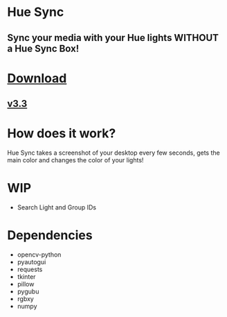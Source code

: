 # Hue Sync
## Sync your media with your Hue lights WITHOUT a Hue Sync Box!

# [Download](https://github.com/TimTrayler/hue-sync/releases/latest/download/hue-sync.zip)
## [v3.3](https://github.com/TimTrayler/hue-sync/releases/latest)

# How does it work?
Hue Sync takes a screenshot of your desktop every few seconds, gets the main color and changes the color of your lights!

# WIP
- Search Light and Group IDs

# Dependencies
- opencv-python
- pyautogui
- requests
- tkinter
- pillow
- pygubu
- rgbxy
- numpy
